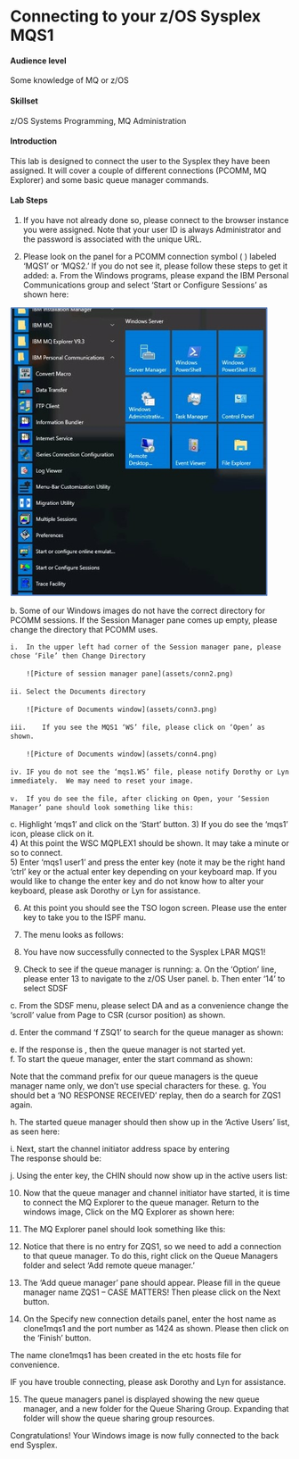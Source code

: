 # Connecting to your z/OS Sysplex MQS1
#### Audience level
Some knowledge of MQ or z/OS 
#### Skillset
z/OS Systems Programming, MQ Administration
 
#### Introduction 
This lab is designed to connect the user to the Sysplex they have been assigned.  It will cover a couple of different connections (PCOMM, MQ Explorer) and some basic queue manager commands. 

#### Lab Steps

1)	If you have not already done so, please connect to the browser instance you were assigned.  Note that your user ID is always Administrator and the password is associated with the unique URL.  

2)	Please look on the panel for a PCOMM connection symbol (  ) labeled ‘MQS1’ or ‘MQS2.’   If you do not see it, please follow these steps to get it added:
a.	From the Windows programs, please expand the IBM Personal Communications group and select ‘Start or Configure Sessions’ as shown here:

![Picture of Windows Start menu](assets/conn1.jpg)

b.	Some of our Windows images do not have the correct directory for PCOMM sessions.  If the Session Manager pane comes up empty, please change the directory that PCOMM uses. 

    i.	In the upper left had corner of the Session manager pane, please chose ‘File’ then Change Directory 

        ![Picture of session manager pane](assets/conn2.png)

    ii.	Select the Documents directory

        ![Picture of Documents window](assets/conn3.png)
    
    iii.	If you see the MQS1 ‘WS’ file, please click on ‘Open’ as shown. 

        ![Picture of Documents window](assets/conn4.png)
    
    iv.	IF you do not see the ‘mqs1.WS’ file, please notify Dorothy or Lyn immediately.  We may need to reset your image. 

    v.	If you do see the file, after clicking on Open, your ‘Session Manager’ pane should look something like this:

 
c.	Highlight ‘mqs1’ and click on the ‘Start’ button.
3)	If you do see the ‘mqs1’ icon, please click on it.  
4)	At this point the WSC MQPLEX1 should be shown.  It may take a minute or so to connect.  
5)	Enter ‘mqs1 user1’ and press the enter key (note it may be the right hand ‘ctrl’ key or the actual enter key depending on your keyboard map.  If you would like to change the enter key and do not know how to alter your keyboard, please ask Dorothy or Lyn for assistance. 



6)	At this point you should see the TSO logon screen.  Please use the enter key to take you to the ISPF manu.



7)	The menu looks as follows:



8)	You have now successfully connected to the Sysplex LPAR MQS1!  

9)	Check to see if the queue manager is running:
a.	On the ‘Option’ line, please enter 13 to navigate to the z/OS User panel.
b.	Then enter ‘14’ to select SDSF

 

c.	From the SDSF menu, please select DA and as a convenience change the ‘scroll’ value from Page to CSR (cursor position) as shown.

 

d.	Enter the command ‘f ZSQ1’ to search for the queue manager as shown:

 

e.	If the response is  , then the queue manager is not started yet.  
f.	To start the queue manager, enter the start command as shown:
 
Note that the command prefix for our queue managers is the queue manager name only, we don’t use special characters for these. 
g.	You should bet a ‘NO RESPONSE RECEIVED’ replay, then do a search for ZQS1 again.

h.	The started queue manager should then show up in the ‘Active Users’ list, as seen here: 
 

i.	Next, start the channel initiator address space by entering 
 \
The response should be: 
 


j.	Using the enter key, the CHIN should now show up in the active users list:

 

10)	Now that the queue manager and channel initiator have started, it is time to connect the MQ Explorer to the queue manager.  Return to the windows image, Click on the  MQ Explorer as shown here: 

 


11)	The MQ Explorer panel should look something like this:

 

12)	Notice that there is no entry for ZQS1, so we need to add a connection to that queue manager.  To do this, right click on the Queue Managers folder and select ‘Add remote queue manager.’
13)	The ‘Add queue manager’ pane should appear.  Please fill in the queue manager name ZQS1 – CASE MATTERS! Then please click on the Next button.

 

14)	On the Specify new connection details panel, enter the host name as clone1mqs1 and the port number as 1424 as shown.  Please then click on the ‘Finish’ button.  

 
The name clone1mqs1 has been created in the etc hosts file for convenience.  

IF you have trouble connecting, please ask Dorothy and Lyn for assistance.  


15)	The queue managers panel is displayed showing the new queue manager, and a new folder for the Queue Sharing Group.  Expanding that folder will show the queue sharing group resources.  

 


Congratulations!  Your Windows image is now fully connected to the back end Sysplex. 





